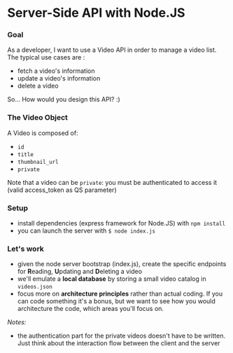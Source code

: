 # Server-Side API with Node.JS

### Goal
As a developer, I want to use a Video API in order to manage a video list. The typical use cases are :

- fetch a video's information
- update a video's information
- delete a video

So... How would you design this API? :)

### The Video Object
A Video is composed of:

- `id`
- `title`
- `thumbnail_url`
- `private`

Note that a video can be `private`: you must be authenticated to access it (valid access_token as QS parameter)

### Setup

- install dependencies (express framework for Node.JS) with `npm install`
- you can launch the server with `$ node index.js`

### Let's work

- given the node server bootstrap (index.js), create the specific endpoints for **R**eading, **U**pdating and **D**eleting a video
- we'll emulate a **local database** by storing a small video catalog in `videos.json`
- focus more on **architecture principles** rather than actual coding. If you can code something it's a bonus, but we want to see how you would architecture the code, which areas you'll focus on.

*Notes:*

- the authentication part for the private videos doesn't have to be written. Just think about the interaction flow between the client and the server